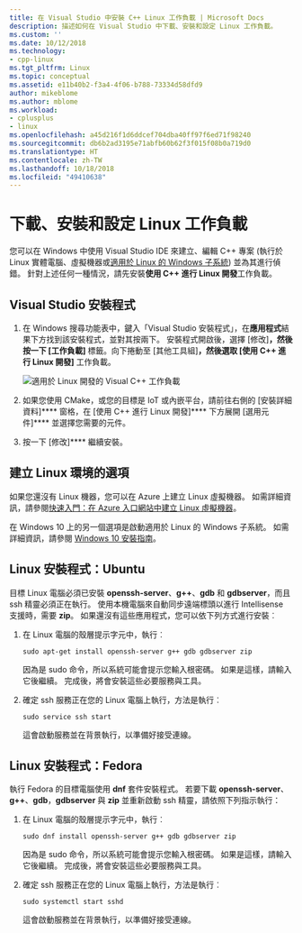 ```yaml
---
title: 在 Visual Studio 中安裝 C++ Linux 工作負載 | Microsoft Docs
description: 描述如何在 Visual Studio 中下載、安裝和設定 Linux 工作負載。
ms.custom: ''
ms.date: 10/12/2018
ms.technology:
- cpp-linux
ms.tgt_pltfrm: Linux
ms.topic: conceptual
ms.assetid: e11b40b2-f3a4-4f06-b788-73334d58dfd9
author: mikeblome
ms.author: mblome
ms.workload:
- cplusplus
- linux
ms.openlocfilehash: a45d216f1d6ddcef704dba40ff97f6ed71f98240
ms.sourcegitcommit: db6b2ad3195e71abfb60b62f3f015f08b0a719d0
ms.translationtype: HT
ms.contentlocale: zh-TW
ms.lasthandoff: 10/18/2018
ms.locfileid: "49410638"
---
```

# <a name="download-install-and-setup-the-linux-workload"></a>下載、安裝和設定 Linux 工作負載

您可以在 Windows 中使用 Visual Studio IDE 來建立、編輯 C++ 專案 (執行於 Linux 實體電腦、虛擬機器或[適用於 Linux 的 Windows 子系統](/windows/wsl/about)) 並為其進行偵錯。 針對上述任何一種情況，請先安裝**使用 C++ 進行 Linux 開發**工作負載。

## <a name="visual-studio-setup"></a>Visual Studio 安裝程式

1. 在 Windows 搜尋功能表中，鍵入「Visual Studio 安裝程式」，在**應用程式**結果下方找到該安裝程式，並對其按兩下。 安裝程式開啟後，選擇 [修改]****，然後按一下 [工作負載]**** 標籤。向下捲動至 [其他工具組]****，然後選取 [使用 C++ 進行 Linux 開發]**** 工作負載。

   ![適用於 Linux 開發的 Visual C++ 工作負載](media/linuxworkload.png)

1. 如果您使用 CMake，或您的目標是 IoT 或內嵌平台，請前往右側的 [安裝詳細資料]**** 窗格，在 [使用 C++ 進行 Linux 開發]**** 下方展開 [選用元件]**** 並選擇您需要的元件。 

1. 按一下 [修改]**** 繼續安裝。


## <a name="options-for-creating-a-linux-environment"></a>建立 Linux 環境的選項

如果您還沒有 Linux 機器，您可以在 Azure 上建立 Linux 虛擬機器。 如需詳細資訊，請參閱[快速入門：在 Azure 入口網站中建立 Linux 虛擬機器](/azure/virtual-machines/linux/quick-create-portal)。

在 Windows 10 上的另一個選項是啟動適用於 Linux 的 Windows 子系統。 如需詳細資訊，請參閱 [Windows 10 安裝指南](/windows/wsl/install-win10)。

## <a name="linux-setup-ubuntu"></a>Linux 安裝程式：Ubuntu

目標 Linux 電腦必須已安裝 **openssh-server**、**g++**、**gdb** 和 **gdbserver**，而且 ssh 精靈必須正在執行。 使用本機電腦來自動同步遠端標頭以進行 Intellisense 支援時，需要 **zip**。 如果還沒有這些應用程式，您可以依下列方式進行安裝︰

1. 在 Linux 電腦的殼層提示字元中，執行︰

   `sudo apt-get install openssh-server g++ gdb gdbserver zip`

   因為是 sudo 命令，所以系統可能會提示您輸入根密碼。  如果是這樣，請輸入它後繼續。 完成後，將會安裝這些必要服務與工具。

1. 確定 ssh 服務正在您的 Linux 電腦上執行，方法是執行︰

   `sudo service ssh start`

   這會啟動服務並在背景執行，以準備好接受連線。

## <a name="linux-setup-fedora"></a>Linux 安裝程式：Fedora

執行 Fedora 的目標電腦使用 **dnf** 套件安裝程式。 若要下載 **openssh-server**、**g++**、**gdb**，**gdbserver** 與 **zip** 並重新啟動 ssh 精靈，請依照下列指示執行：

1. 在 Linux 電腦的殼層提示字元中，執行︰

   `sudo dnf install openssh-server g++ gdb gdbserver zip`

   因為是 sudo 命令，所以系統可能會提示您輸入根密碼。  如果是這樣，請輸入它後繼續。 完成後，將會安裝這些必要服務與工具。

1. 確定 ssh 服務正在您的 Linux 電腦上執行，方法是執行︰

   `sudo systemctl start sshd`

   這會啟動服務並在背景執行，以準備好接受連線。


